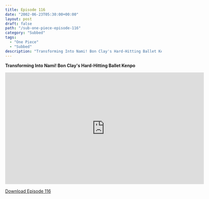 ```yaml
---
title: Episode 116
date: "2002-06-23T05:30:00+00:00"
layout: post
draft: false
path: "/sub-one-piece-episode-116"
category: "Subbed"
tags:
  - "One Piece"
  - "Subbed"
description: "Transforming Into Nami! Bon Clay's Hard-Hitting Ballet Kenpo"
---
```


**Transforming Into Nami! Bon Clay's Hard-Hitting Ballet Kenpo**

<iframe width="640" height="360" src="https://www.rapidvideo.com/e/FXOREDDEUQ" frameborder="0" marginwidth=0 marginheight=0 scrolling=no allowfullscreen></iframe>

<a href="http://ouo.io/qs/eCodkFEQ?s=https://rapidvid.to/d/https://www.rapidvideo.com/e/FXOREDDEUQ">Download Episode 116</a>
